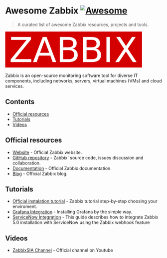 # Awesome Zabbix  [![Awesome](https://awesome.re/badge-flat.svg)](https://github.com/sindresorhus/awesome)

> A curated list of awesome Zabbix resources, projects and tools.

<!--lint ignore double-link-->
[![Zabbix](media/zabbix.png)](https://www.zabbix.com)

Zabbix is an open-source monitoring software tool for diverse IT components, including networks, servers, virtual machines (VMs) and cloud services.
## Contents
- [Official resources](#official-resources)
- [Tutorials](#tutorials)
- [Videos](#videos)

## Official resources
<!--lint ignore double-link-->
- [Website](https://www.zabbix.com) - Official Zabbix website.
- [GitHub repository](https://github.com/zabbix/zabbix) - Zabbix' source code, issues discussion and collaboration.
- [Documentation](https://www.zabbix.com/manuals) - Official Zabbix documentation.
- [Blog](https://blog.zabbix.com) - Official Zabbix blog.

## Tutorials
- [Official instalation tutorial](https://www.zabbix.com/download) - Zabbix tutorial step-by-step choosing your enviroment.
- [Grafana Integration](https://blog.zabbix.com/configuring-grafana-with-zabbix/8007/) - Installing Grafana by the simple way.
- [ServiceNow Integration](https://community.servicenow.com/community?id=community_article&sys_id=863610f91ba5c010a59033f2cd4bcbcb) - This guide describes how to integrate Zabbix 5.0 installation with ServiceNow using the Zabbix webhook feature



## Videos
- [ZabbixSIA Channel](https://www.youtube.com/user/ZabbixSIA) - Official channel on Youtube
